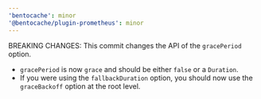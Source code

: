 ```yaml
---
'bentocache': minor
'@bentocache/plugin-prometheus': minor
---
```


BREAKING CHANGES: 
This commit changes the API of the `gracePeriod` option. 
- `gracePeriod` is now `grace` and should be either `false` or a `Duration`. 
- If you were using the `fallbackDuration` option, you should now use the `graceBackoff` option at the root level.
